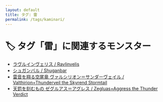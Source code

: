 ```yaml
---
layout: default
title: タグ: 雷
permalink: /tags/kaminari/
---
```

# 🏷️ タグ「雷」に関連するモンスター

- [ラヴルインヴェリス / Ravlinvelis](/monsterdex/monster/Ravlinvelis.html)
- [シュガンバル / Shuganbar](/monsterdex/monster/Shuganbar.html)
- [雷音を翔る空尾竜 ヴァルシリオン＝サンダーヴェイル / Valthirion=Thunderveil the Skyrend Stormtail](/monsterdex/monster/Valthirion=Thunderveil.html)
- [天罰を刻むもの ゼグルアス＝アグレス / Zegluas=Aggress the Thunder Verdict](/monsterdex/monster/Zegluas=Aggress.html)